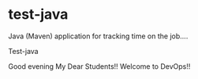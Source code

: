 # test-java
Java (Maven) application for tracking time on the job....

Test-java

Good evening My Dear Students!! Welcome to DevOps!!
